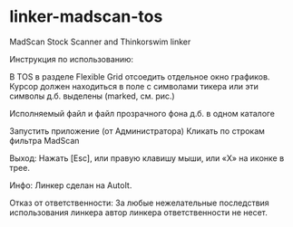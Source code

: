 linker-madscan-tos
==================

MadScan Stock Scanner and Thinkorswim linker


Инструкция по использованию:

В TOS в разделе Flexible Grid отсоедить отдельное окно графиков.
Курсор должен находиться в поле с символами тикера или эти символы д.б. выделены (marked, см. рис.)

Исполняемый файл и файл прозрачного фона д.б. в одном каталоге

Запустить приложение (от Администратора)
Кликать по строкам фильтра MadScan

Выход: Нажать [Esc], или правую клавишу мыши, или «Х» на иконке в трее.

Инфо:
Линкер сделан на AutoIt.

Отказ от ответственности:
За любые нежелательные последствия использования линкера автор линкера ответственности не несет.